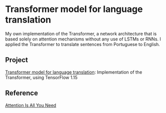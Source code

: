 # Transformer model for language translation
My own implementation of the Transformer, a network architecture that is based solely on attention mechanisms without any use of LSTMs or RNNs. I applied the Transformer to translate sentences from Portuguese to English. 

## Project
[Transformer model for language translation](https://github.com/vgkortsas/Transformer_language_translation/blob/master/Transformer_language_translation.ipynb): Implementation of the Transformer, using TensorFlow 1.15

## Reference
[Attention Is All You Need](https://arxiv.org/abs/1706.03762)





